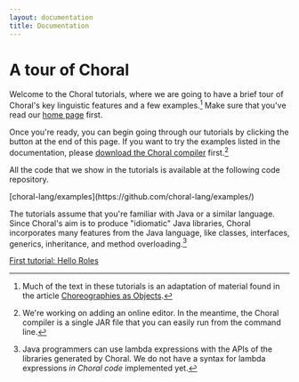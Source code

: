 ```yaml
---
layout: documentation
title: Documentation
---
```


# A tour of Choral

Welcome to the Choral tutorials, where we are going to have a brief tour of Choral's key linguistic features and a few examples.[^article]
Make sure that you've read our [home page](/index.html) first.

Once you're ready, you can begin going through our tutorials by clicking the button at the end of this page.
If you want to try the examples listed in the documentation, please <span class="bg-warning">[download the Choral compiler](/install)</span> first.[^try-online]

All the code that we show in the tutorials is available at the following code repository.

<p class="text-center text-monospace">
<i class="fab fa-github"></i> [choral-lang/examples](https://github.com/choral-lang/examples/)
</p>

The tutorials assume that you're familiar with Java or a similar language.
Since Choral's aim is to produce "idiomatic" Java libraries, Choral incorporates many features from the Java language, like classes, interfaces, generics, inheritance, and method overloading.[^lambda]

<div markdown=0 class="text-center">
<a href="/documentation/basics/hello_roles">
<div class="btn btn-outline-info btn-lg">
First tutorial: Hello Roles
</div></a>
</div>

[^article]: Much of the text in these tutorials is an adaptation of material found in the article [Choreographies as Objects](https://arxiv.org/abs/2005.09520).

[^try-online]: We're working on adding an online editor. In the meantime, the Choral compiler is a single JAR file that you can easily run from the command line.

[^lambda]: Java programmers can use lambda expressions with the APIs of the libraries generated by Choral. We do not have a syntax for lambda expressions _in Choral code_ implemented yet.